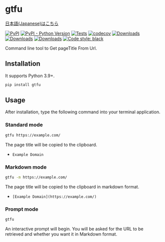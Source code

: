 # gtfu

[日本語(Japanese)はこちら](https://github.com/seijinrosen/gtfu/blob/main/README.ja.md)

[![PyPI](https://img.shields.io/pypi/v/gtfu)](https://pypi.python.org/pypi/gtfu)
[![PyPI - Python Version](https://img.shields.io/pypi/pyversions/gtfu)](https://pypi.python.org/pypi/gtfu)
[![Tests](https://github.com/seijinrosen/gtfu/actions/workflows/tests.yml/badge.svg)](https://github.com/seijinrosen/gtfu/actions/workflows/tests.yml)
[![codecov](https://codecov.io/gh/seijinrosen/gtfu/branch/main/graph/badge.svg)](https://codecov.io/gh/seijinrosen/gtfu)
[![Downloads](https://pepy.tech/badge/gtfu)](https://pepy.tech/project/gtfu)
[![Downloads](https://pepy.tech/badge/gtfu/month)](https://pepy.tech/project/gtfu)
[![Downloads](https://pepy.tech/badge/gtfu/week)](https://pepy.tech/project/gtfu)
[![Code style: black](https://img.shields.io/badge/code%20style-black-000000.svg)](https://github.com/psf/black)

Command line tool to Get pageTitle From Url.

## Installation

It supports Python 3.9+.

```sh
pip install gtfu
```

## Usage

After installation, type the following command into your terminal application.

### Standard mode

```sh
gtfu https://example.com/
```

The page title will be copied to the clipboard.

- `Example Domain`

### Markdown mode

```sh
gtfu -m https://example.com/
```

The page title will be copied to the clipboard in markdown format.

- `[Example Domain](https://example.com/)`

### Prompt mode

```sh
gtfu
```

An interactive prompt will begin. You will be asked for the URL to be retrieved and whether you want it in Markdown format.
